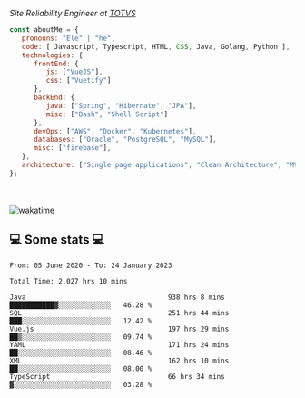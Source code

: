 <p><em>Site Reliability Engineer at <a href="https://www.totvs.com/">TOTVS</a></br>
</em></p>


```javascript
const aboutMe = {
   pronouns: "Ele" | "he",
   code: [ Javascript, Typescript, HTML, CSS, Java, Golang, Python ],
   technologies: {
      frontEnd: {
         js: ["VueJS"],
         css: ["Vuetify"]
      },
      backEnd: {
         java: ["Spring", "Hibernate", "JPA"],
         misc: ["Bash", "Shell Script"]
      },
      devOps: ["AWS", "Docker", "Kubernetes"],
      databases: ["Oracle", "PostgreSQL", "MySQL"],
      misc: ["firebase"],
   },
   architecture: ["Single page applications", "Clean Architecture", "MVC", "Microservices"],
};
```
</br></br>
[![wakatime](https://wakatime.com/badge/user/a3a8ed06-d304-4d6b-bc86-4adc418cdea7.svg)](https://wakatime.com/@a3a8ed06-d304-4d6b-bc86-4adc418cdea7)
<h2>💻 Some stats 💻</h2>

<!--START_SECTION:waka-->

```text
From: 05 June 2020 - To: 24 January 2023

Total Time: 2,027 hrs 10 mins

Java                                   938 hrs 8 mins  ███████████▓░░░░░░░░░░░░░   46.28 %
SQL                                    251 hrs 44 mins ███░░░░░░░░░░░░░░░░░░░░░░   12.42 %
Vue.js                                 197 hrs 29 mins ██▒░░░░░░░░░░░░░░░░░░░░░░   09.74 %
YAML                                   171 hrs 24 mins ██░░░░░░░░░░░░░░░░░░░░░░░   08.46 %
XML                                    162 hrs 10 mins ██░░░░░░░░░░░░░░░░░░░░░░░   08.00 %
TypeScript                             66 hrs 34 mins  ▓░░░░░░░░░░░░░░░░░░░░░░░░   03.28 %
```

<!--END_SECTION:waka-->
